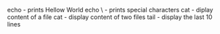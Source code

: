echo - prints Hellow World
echo \ - prints special characters
cat - diplay content of a file
cat - display content of two files
tail - display the last 10 lines
